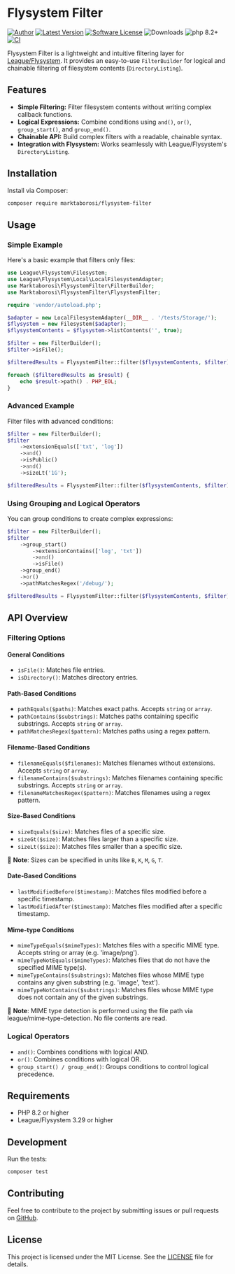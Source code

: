 
# Flysystem Filter

[![Author](https://img.shields.io/badge/author-@marktaborosi-blue.svg)](https://github.com/marktaborosi)
[![Latest Version](https://img.shields.io/github/release/marktaborosi/flysystem-filter.svg?style=flat-square)](https://github.com/marktaborosi/flysystem-filter/releases)
[![Software License](https://img.shields.io/badge/license-MIT-brightgreen.svg)](https://github.com/marktaborosi/flysystem-filter/blob/master/LICENSE)
![Downloads](https://img.shields.io/packagist/dt/marktaborosi/flysystem-filter.svg)
![php 8.2+](https://img.shields.io/badge/php-min%208.2-red.svg)
[![CI](https://github.com/marktaborosi/flysystem-filter/actions/workflows/test.yml/badge.svg)](https://github.com/marktaborosi/flysystem-filter/actions)

Flysystem Filter is a lightweight and intuitive filtering layer for [League/Flysystem](https://flysystem.thephpleague.com/). It provides an easy-to-use `FilterBuilder` for logical and chainable filtering of filesystem contents (`DirectoryListing`).

## Features

- **Simple Filtering:** Filter filesystem contents without writing complex callback functions.
- **Logical Expressions:** Combine conditions using `and()`, `or()`, `group_start()`, and `group_end()`.
- **Chainable API:** Build complex filters with a readable, chainable syntax.
- **Integration with Flysystem:** Works seamlessly with League/Flysystem's `DirectoryListing`.

## Installation

Install via Composer:

```bash
composer require marktaborosi/flysystem-filter
```

## Usage

### Simple Example

Here's a basic example that filters only files:

```php
use League\Flysystem\Filesystem;
use League\Flysystem\Local\LocalFilesystemAdapter;
use Marktaborosi\FlysystemFilter\FilterBuilder;
use Marktaborosi\FlysystemFilter\FlysystemFilter;

require 'vendor/autoload.php';

$adapter = new LocalFilesystemAdapter(__DIR__ . '/tests/Storage/');
$flysystem = new Filesystem($adapter);
$flysystemContents = $flysystem->listContents('', true);

$filter = new FilterBuilder();
$filter->isFile();

$filteredResults = FlysystemFilter::filter($flysystemContents, $filter);

foreach ($filteredResults as $result) {
    echo $result->path() . PHP_EOL;
}
```

### Advanced Example

Filter files with advanced conditions:

```php
$filter = new FilterBuilder();
$filter
    ->extensionEquals(['txt', 'log'])
    ->and()
    ->isPublic()
    ->and()
    ->sizeLt('1G');

$filteredResults = FlysystemFilter::filter($flysystemContents, $filter);
```

### Using Grouping and Logical Operators

You can group conditions to create complex expressions:

```php
$filter = new FilterBuilder();
$filter
    ->group_start()
        ->extensionContains(['log', 'txt'])
        ->and()
        ->isFile()
    ->group_end()
    ->or()
    ->pathMatchesRegex('/debug/');

$filteredResults = FlysystemFilter::filter($flysystemContents, $filter);
```

## API Overview

### Filtering Options

#### General Conditions
- `isFile()`: Matches file entries.
- `isDirectory()`: Matches directory entries.

#### Path-Based Conditions
- `pathEquals($paths)`: Matches exact paths. Accepts `string` or `array`.
- `pathContains($substrings)`: Matches paths containing specific substrings. Accepts `string` or `array`.
- `pathMatchesRegex($pattern)`: Matches paths using a regex pattern.

#### Filename-Based Conditions
- `filenameEquals($filenames)`: Matches filenames without extensions. Accepts `string` or `array`.
- `filenameContains($substrings)`: Matches filenames containing specific substrings. Accepts `string` or `array`.
- `filenameMatchesRegex($pattern)`: Matches filenames using a regex pattern.

#### Size-Based Conditions
- `sizeEquals($size)`: Matches files of a specific size.
- `sizeGt($size)`: Matches files larger than a specific size.
- `sizeLt($size)`: Matches files smaller than a specific size.

📌 **Note**: Sizes can be specified in units like `B`, `K`, `M`, `G`, `T`.

#### Date-Based Conditions
- `lastModifiedBefore($timestamp)`: Matches files modified before a specific timestamp.
- `lastModifiedAfter($timestamp)`: Matches files modified after a specific timestamp.

#### Mime-type Conditions
- `mimeTypeEquals($mimeTypes)`: Matches files with a specific MIME type. Accepts string or array (e.g. 'image/png').
- `mimeTypeNotEquals($mimeTypes)`: Matches files that do not have the specified MIME type(s).
- `mimeTypeContains($substrings)`: Matches files whose MIME type contains any given substring (e.g. 'image', 'text').
- `mimeTypeNotContains($substrings)`: Matches files whose MIME type does not contain any of the given substrings.

📌 **Note**: MIME type detection is performed using the file path via league/mime-type-detection. No file contents are read.

### Logical Operators
- `and()`: Combines conditions with logical AND.
- `or()`: Combines conditions with logical OR.
- `group_start() / group_end()`: Groups conditions to control logical precedence.

## Requirements

- PHP 8.2 or higher
- League/Flysystem 3.29 or higher

## Development

Run the tests:

```bash
composer test
```

## Contributing

Feel free to contribute to the project by submitting issues or pull requests on [GitHub](https://github.com/marktaborosi/flysystem-filter).

## License

This project is licensed under the MIT License. See the [LICENSE](LICENSE) file for details.
